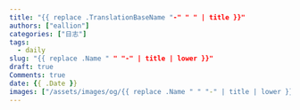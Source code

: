 ```yaml
---
title: "{{ replace .TranslationBaseName "-" " " | title }}"
authors: ["eallion"]
categories: ["日志"]
tags: 
  - daily
slug: "{{ replace .Name " " "-" | title | lower }}"
draft: true
Comments: true
date: {{ .Date }}
images: ["/assets/images/og/{{ replace .Name " " "-" | title | lower }}.png"]
---
```

